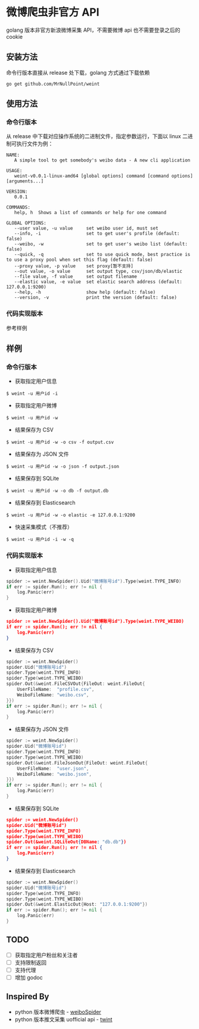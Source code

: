 # 微博爬虫非官方 API

golang 版本非官方新浪微博采集 API，不需要微博 api 也不需要登录之后的 cookie

## 安装方法

命令行版本直接从 release 处下载，golang 方式通过下载依赖

```shell
go get github.com/MrNullPoint/weint
```

## 使用方法

### 命令行版本

从 release 中下载对应操作系统的二进制文件，指定参数运行，下面以 linux 二进制可执行文件为例：

```shell
NAME:
   A simple tool to get somebody's weibo data - A new cli application

USAGE:
   weint-v0.0.1-linux-amd64 [global options] command [command options] [arguments...]

VERSION:
   0.0.1

COMMANDS:
   help, h  Shows a list of commands or help for one command

GLOBAL OPTIONS:
   --user value, -u value     set weibo user id, must set
   --info, -i                 set to get user's profile (default: false)
   --weibo, -w                set to get user's weibo list (default: false)
   --quick, -q                set to use quick mode, best practice is to use a proxy pool when set this flag (default: false)
   --proxy value, -p value    set proxy[暂不支持]
   --out value, -o value      set output type, csv/json/db/elastic
   --file value, -f value     set output filename
   --elastic value, -e value  set elastic search address (default: 127.0.0.1:9200)
   --help, -h                 show help (default: false)
   --version, -v              print the version (default: false)
```

### 代码实现版本

参考样例

## 样例

### 命令行版本

- 获取指定用户信息

```shell
$ weint -u 用户id -i
```

- 获取指定用户微博

```shell
$ weint -u 用户id -w
```

- 结果保存为 CSV

```shell
$ weint -u 用户id -w -o csv -f output.csv
```

- 结果保存为 JSON 文件

```shell
$ weint -u 用户id -w -o json -f output.json
```

- 结果保存到 SQLite

```shell
$ weint -u 用户id -w -o db -f output.db
```

- 结果保存到 Elasticsearch

```shell
$ weint -u 用户id -w -o elastic -e 127.0.0.1:9200
```

- 快速采集模式（不推荐）

```shell
$ weint -u 用户id -i -w -q
```

### 代码实现版本

- 获取指定用户信息

```go
spider := weint.NewSpider().Uid("微博账号id").Type(weint.TYPE_INFO)
if err := spider.Run(); err != nil {
    log.Panic(err)
}
```

- 获取指定用户微博

```json
spider := weint.NewSpider().Uid("微博账号id").Type(weint.TYPE_WEIBO)
if err := spider.Run(); err != nil {
    log.Panic(err)
}
```

- 结果保存为 CSV

```go
spider := weint.NewSpider()
spider.Uid("微博账号id")
spider.Type(weint.TYPE_INFO)
spider.Type(weint.TYPE_WEIBO)
spider.Out(&weint.FileCSVOut{FileOut: weint.FileOut{
	UserFileName:  "profile.csv",
	WeiboFileName: "weibo.csv",
}})
if err := spider.Run(); err != nil {
    log.Panic(err)
}
```

- 结果保存为 JSON 文件

```go
spider := weint.NewSpider()
spider.Uid("微博账号id")
spider.Type(weint.TYPE_INFO)
spider.Type(weint.TYPE_WEIBO)
spider.Out(&weint.FileJsonOut{FileOut: weint.FileOut{
	UserFileName:  "user.json",
	WeiboFileName: "weibo.json",
}})
if err := spider.Run(); err != nil {
    log.Panic(err)
}
```

- 结果保存到 SQLite

```json
spider := weint.NewSpider()
spider.Uid("微博账号id")
spider.Type(weint.TYPE_INFO)
spider.Type(weint.TYPE_WEIBO)
spider.Out(&weint.SQLiteOut{DBName: "db.db"})
if err := spider.Run(); err != nil {
    log.Panic(err)
}
```

- 结果保存到 Elasticsearch

```go
spider := weint.NewSpider()
spider.Uid("微博账号id")
spider.Type(weint.TYPE_INFO)
spider.Type(weint.TYPE_WEIBO)
spider.Out(&weint.ElasticOut{Host: "127.0.0.1:9200"})
if err := spider.Run(); err != nil {
    log.Panic(err)
}
```

## TODO

- [ ] 获取指定用户粉丝和关注者
- [ ] 支持限制返回
- [ ] 支持代理
- [ ] 增加 godoc

## Inspired By

- python 版本微博爬虫 - [weiboSpider](https://github.com/dataabc/weiboSpider)
- python 版本推文采集 uofficial api - [twint](https://github.com/twintproject/twint)

